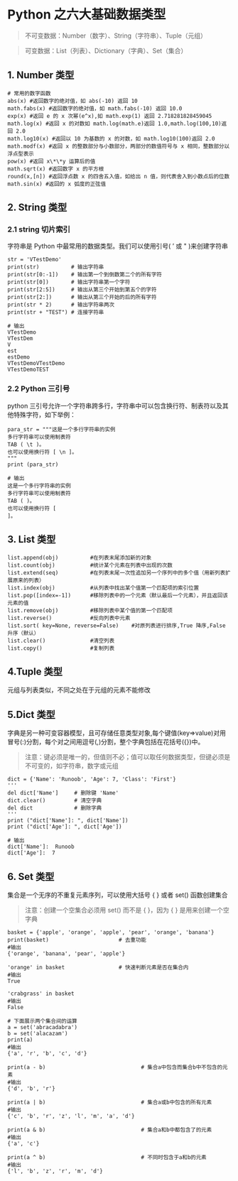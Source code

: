 # Python 之六大基础数据类型

> 不可变数据：Number（数字）、String（字符串）、Tuple（元组）

> 可变数据：List（列表）、Dictionary（字典）、Set（集合）

## 1. Number 类型

    # 常用的数字函数
    abs(x) #返回数字的绝对值，如 abs(-10) 返回 10
    math.fabs(x) #返回数字的绝对值，如 math.fabs(-10) 返回 10.0
    exp(x) #返回 e 的 x 次幂(e^x),如 math.exp(1) 返回 2.718281828459045
    math.log(x) #返回 x 的对数如 math.log(math.e)返回 1.0,math.log(100,10)返回 2.0
    math.log10(x) #返回以 10 为基数的 x 的对数，如 math.log10(100)返回 2.0
    math.modf(x) #返回 x 的整数部分与小数部分，两部分的数值符号与 x 相同，整数部分以浮点型表示
    pow(x) #返回 x\*\*y 运算后的值
    math.sqrt(x) #返回数字 x 的平方根
    round(x,[n]) #返回浮点数 x 的四舍五入值，如给出 n 值，则代表舍入到小数点后的位数
    math.sin(x) #返回的 x 弧度的正弦值

## 2. String 类型

### 2.1 string 切片索引

字符串是 Python 中最常用的数据类型。我们可以使用引号( ’ 或 " )来创建字符串

    str = 'VTestDemo'
    print(str)          # 输出字符串
    print(str[0:-1])    # 输出第一个到倒数第二个的所有字符
    print(str[0])       # 输出字符串第一个字符
    print(str[2:5])     # 输出从第三个开始到第五个的字符
    print(str[2:])      # 输出从第三个开始的后的所有字符
    print(str * 2)      # 输出字符串两次
    print(str + "TEST") # 连接字符串

    # 输出
    VTestDemo
    VTestDem
    V
    est
    estDemo
    VTestDemoVTestDemo
    VTestDemoTEST

### 2.2 Python 三引号

python 三引号允许一个字符串跨多行，字符串中可以包含换行符、制表符以及其他特殊字符，如下举例：

    para_str = """这是一个多行字符串的实例
    多行字符串可以使用制表符
    TAB ( \t )。
    也可以使用换行符 [ \n ]。
    """
    print (para_str)

    # 输出
    这是一个多行字符串的实例
    多行字符串可以使用制表符
    TAB ( )。
    也可以使用换行符 [
    ]。

## 3. List 类型

    list.append(obj)          #在列表末尾添加新的对象
    list.count(obj)           #统计某个元素在列表中出现的次数
    list.extend(seq)          #在列表末尾一次性追加另一个序列中的多个值（用新列表扩展原来的列表）
    list.index(obj)           #从列表中找出某个值第一个匹配项的索引位置
    list.pop([index=-1])      #移除列表中的一个元素（默认最后一个元素），并且返回该元素的值
    list.remove(obj)          #移除列表中某个值的第一个匹配项
    list.reverse()            #反向列表中元素
    list.sort( key=None, reverse=False)    #对原列表进行排序,True 降序,False 升序（默认）
    list.clear()              #清空列表
    list.copy()               #复制列表

## 4.Tuple 类型

元组与列表类似，不同之处在于元组的元素不能修改

## 5.Dict 类型

字典是另一种可变容器模型，且可存储任意类型对象,每个键值(key=>value)对用冒号(:)分割，每个对之间用逗号(,)分割，整个字典包括在花括号({})中。

> 注意：键必须是唯一的，但值则不必；值可以取任何数据类型，但键必须是不可变的，如字符串，数字或元组

    dict = {'Name': 'Runoob', 'Age': 7, 'Class': 'First'}
    '''
    del dict['Name']     # 删除键 'Name'
    dict.clear()         # 清空字典
    del dict             # 删除字典
    '''
    print ("dict['Name']: ", dict['Name'])
    print ("dict['Age']: ", dict['Age'])

    # 输出
    dict['Name']:  Runoob
    dict['Age']:  7

## 6. Set 类型

集合是一个无序的不重复元素序列，可以使用大括号 { } 或者 set() 函数创建集合

> 注意：创建一个空集合必须用 set() 而不是 { }，因为 { } 是用来创建一个空字典

    basket = {'apple', 'orange', 'apple', 'pear', 'orange', 'banana'}
    print(basket)                      # 去重功能
    #输出
    {'orange', 'banana', 'pear', 'apple'}

    'orange' in basket                 # 快速判断元素是否在集合内
    #输出
    True

    'crabgrass' in basket
    #输出
    False

    # 下面展示两个集合间的运算
    a = set('abracadabra')
    b = set('alacazam')
    print(a)
    #输出
    {'a', 'r', 'b', 'c', 'd'}

    print(a - b)                              # 集合a中包含而集合b中不包含的元素
    #输出
    {'d', 'b', 'r'}

    print(a | b)                              # 集合a或b中包含的所有元素
    #输出
    {'c', 'b', 'r', 'z', 'l', 'm', 'a', 'd'}

    print(a & b)                              # 集合a和b中都包含了的元素
    #输出
    {'a', 'c'}

    print(a ^ b)                              # 不同时包含于a和b的元素
    #输出
    {'l', 'b', 'z', 'r', 'm', 'd'}
